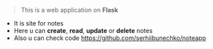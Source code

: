 > This is a web application on **Flask**
* It is site for notes
* Here u can **create**, **read**, **update** or **delete** notes
* Also u can check code https://github.com/serhiibunechko/noteapp
